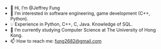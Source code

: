 - 👋 Hi, I’m @Jeffrey Fung
- 👀 I’m interested in software engineering, game development (C++, Python).
- 💡 Experience in Python, C++, C, Java. Knowledge of SQL.
- 🌱 I’m currently studying Computer Science at The University of Hong Kong.
- 📫 How to reach me: fung2682@gmail.com

<!---
fung2682/fung2682 is a ✨ special ✨ repository because its `README.md` (this file) appears on your GitHub profile.
You can click the Preview link to take a look at your changes.
--->
